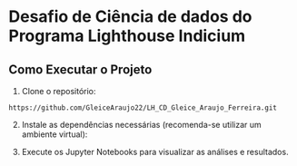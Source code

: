 # Desafio de Ciência de dados do Programa Lighthouse Indicium 


## Como Executar o Projeto  

1. Clone o repositório:
```
https://github.com/GleiceAraujo22/LH_CD_Gleice_Araujo_Ferreira.git
```

2. Instale as dependências necessárias (recomenda-se utilizar um ambiente virtual):

3. Execute os Jupyter Notebooks para visualizar as análises e resultados.
